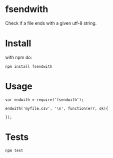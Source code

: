 fsendwith
=========

Check if a file ends with a given utf-8 string.


Install
=======

with npm do:

    npm install fsendwith


Usage
=====

    var endwith = require('fsendwith');

    endwith('myfile.csv', '\n', function(err, ok){
    
    });


Tests
=====

    npm test
